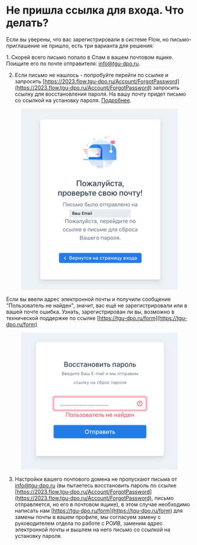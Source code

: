# Не пришла ссылка для входа. Что делать?

Если вы уверены, что вас зарегистрировали в системе Flow, но письмо-приглашение не пришло, есть три варианта  для решения:

&#x20;1\. Скорей всего письмо попало в Спам в вашем почтовом ящике.  Поищите его по почте отправителя: info@tgu-dpo.ru.

2. Если письмо не нашлось - попробуйте перейти по ссылке и запросить [https://2023.flow.tgu-dpo.ru/Account/ForgotPassword](https://2023.flow.tgu-dpo.ru/Account/ForgotPassword) запросить ссылку для восстановления пароля. На вашу почту придет письмо со ссылкой на установку пароля. [Подробнее](../#registraciya).

<figure><img src="../.gitbook/assets/image (1).png" alt=""><figcaption></figcaption></figure>

Если вы ввели адрес электронной почты и получили сообщение "Пользователь не найден", значит, вас ещё не зарегистрировали или в вашей почте ошибка. Узнать, зарегистрирован ли вы, возможно в технической поддержке по ссылке [https://tgu-dpo.ru/form](https://tgu-dpo.ru/form)

<figure><img src="../.gitbook/assets/image (2) (2).png" alt=""><figcaption></figcaption></figure>

3. Настройки вашего почтового домена не пропускают письма от info@tgu-dpo.ru (вы пытаетесь восстановить пароль по ссылке [https://2023.flow.tgu-dpo.ru/Account/ForgotPassword](https://2023.flow.tgu-dpo.ru/Account/ForgotPassword), письмо отправляется, но его в почтовом ящике), в этом случае необходимо написать нам  [https://tgu-dpo.ru/form](https://tgu-dpo.ru/form) для замены почты в вашем профиле, мы согласуем замену с руководителем  отдела по работе с РОИВ, заменим адрес электронной почты и вышлем на него письмо со ссылкой на установку пароля.&#x20;
